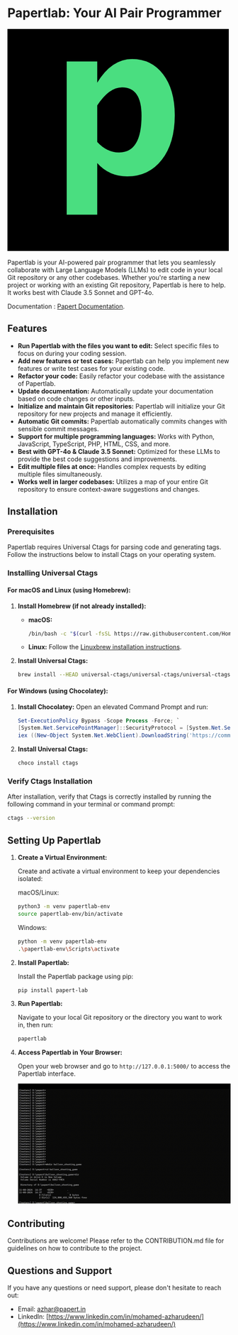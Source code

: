 # Papertlab: Your AI Pair Programmer

![Logo](https://github.com/papertlab/papert-lab/blob/main/docs/static/logo.png)

Papertlab is your AI-powered pair programmer that lets you seamlessly collaborate with Large Language Models (LLMs) to edit code in your local Git repository or any other codebases. Whether you're starting a new project or working with an existing Git repository, Papertlab is here to help. It works best with Claude 3.5 Sonnet and GPT-4o.

Documentation : [Papert Documentation](https://docs.papert.in).

## Features

- **Run Papertlab with the files you want to edit:** Select specific files to focus on during your coding session.
- **Add new features or test cases:** Papertlab can help you implement new features or write test cases for your existing code.
- **Refactor your code:** Easily refactor your codebase with the assistance of Papertlab.
- **Update documentation:** Automatically update your documentation based on code changes or other inputs.
- **Initialize and maintain Git repositories:** Papertlab will initialize your Git repository for new projects and manage it efficiently.
- **Automatic Git commits:** Papertlab automatically commits changes with sensible commit messages.
- **Support for multiple programming languages:** Works with Python, JavaScript, TypeScript, PHP, HTML, CSS, and more.
- **Best with GPT-4o & Claude 3.5 Sonnet:** Optimized for these LLMs to provide the best code suggestions and improvements.
- **Edit multiple files at once:** Handles complex requests by editing multiple files simultaneously.
- **Works well in larger codebases:** Utilizes a map of your entire Git repository to ensure context-aware suggestions and changes.

## Installation

### Prerequisites

Papertlab requires Universal Ctags for parsing code and generating tags. Follow the instructions below to install Ctags on your operating system.

### Installing Universal Ctags

#### For macOS and Linux (using Homebrew):

1. **Install Homebrew (if not already installed):**
   - **macOS:**
     ```bash
     /bin/bash -c "$(curl -fsSL https://raw.githubusercontent.com/Homebrew/install/HEAD/install.sh)"
     ```
   - **Linux:**
     Follow the [Linuxbrew installation instructions](https://docs.brew.sh/Homebrew-on-Linux).

2. **Install Universal Ctags:**
   ```bash
   brew install --HEAD universal-ctags/universal-ctags/universal-ctags
   ```

#### For Windows (using Chocolatey):

1. **Install Chocolatey:**
   Open an elevated Command Prompt and run:
   ```powershell
   Set-ExecutionPolicy Bypass -Scope Process -Force; `
   [System.Net.ServicePointManager]::SecurityProtocol = [System.Net.ServicePointManager]::SecurityProtocol -bor 3072; `
   iex ((New-Object System.Net.WebClient).DownloadString('https://community.chocolatey.org/install.ps1'))
   ```

2. **Install Universal Ctags:**
   ```bash
   choco install ctags
   ```

### Verify Ctags Installation

After installation, verify that Ctags is correctly installed by running the following command in your terminal or command prompt:

```bash
ctags --version
```

## Setting Up Papertlab

1. **Create a Virtual Environment:**

   Create and activate a virtual environment to keep your dependencies isolated:

   macOS/Linux:
   ```bash
   python3 -m venv papertlab-env
   source papertlab-env/bin/activate
   ```

   Windows:
   ```bash
   python -m venv papertlab-env
   .\papertlab-env\Scripts\activate
   ```

2. **Install Papertlab:**

   Install the Papertlab package using pip:
   ```bash
   pip install papert-lab
   ```

3. **Run Papertlab:**

   Navigate to your local Git repository or the directory you want to work in, then run:
   ```bash
   papertlab
   ```

4. **Access Papertlab in Your Browser:**

   Open your web browser and go to `http://127.0.0.1:5000/` to access the Papertlab interface.

    ![Demo](https://github.com/papertlab/papert-lab/blob/main/docs/static/demo.gif) 


## Contributing

Contributions are welcome! Please refer to the CONTRIBUTION.md file for guidelines on how to contribute to the project.


## Questions and Support

If you have any questions or need support, please don't hesitate to reach out:

- Email: azhar@papert.in
- LinkedIn: [https://www.linkedin.com/in/mohamed-azharudeen/](https://www.linkedin.com/in/mohamed-azharudeen/)
